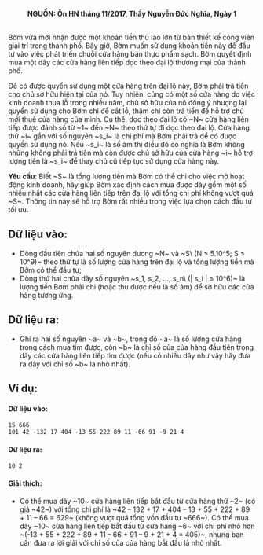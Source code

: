 **<center>NGUỒN: Ôn HN tháng 11/2017, Thầy Nguyễn Đức Nghĩa, Ngày 1</center>**
<br>

Bờm vừa mới nhận được một khoản tiền thù lao lớn từ bản thiết kế công viên giải trí trong thành phố. Bây giờ, Bờm muốn sử dụng khoản tiền này để đầu tư vào việc phát triển chuỗi cửa hàng bán thực phẩm sạch. Bờm quyết định mua một dãy các cửa hàng liên tiếp dọc theo đại lộ thương mại của thành phố.

Để có được quyền sử dụng một cửa hàng trên đại lộ này, Bờm phải trả tiền cho chủ sở hữu hiện tại của nó. Tuy nhiên, cũng có một số cửa hàng do việc kinh doanh thua lỗ trong nhiều năm, chủ sở hữu của nó đồng ý nhượng lại quyền sử dụng cho Bờm chỉ để cắt lỗ, thậm chí còn trả tiền để hỗ trợ chủ mới thuê cửa hàng của mình. Cụ thể, dọc theo đại lộ có ~N~ cửa hàng liên tiếp được đánh số từ ~1~ đến ~N~ theo thứ tự đi dọc theo đại lộ. Cửa hàng thứ ~i~ gắn với số nguyên ~s_i~ là chi phí mà Bờm phải trả để có được quyền sử dụng nó. Nếu ~s_i~ là số âm thì điều đó có nghĩa là Bờm không những không phải trả tiền mà còn được chủ sở hữu của cửa hàng ~i~ hỗ trợ lượng tiền là ~s_i~ để thay chủ cũ tiếp tục sử dụng cửa hàng này.

**Yêu cầu**: Biết ~S~ là tổng lượng tiền mà Bờm có thể chi cho việc mở hoạt động kinh doanh, hãy giúp Bờm xác định cách mua được dãy gồm một số nhiều nhất các cửa hàng liên tiếp trên đại lộ với tổng chi phí không vượt quá ~S~. Thông tin này sẽ hỗ trợ Bờm rất nhiều trong việc lựa chọn cách đầu tư tối ưu.

## Dữ liệu vào:
- Dòng đầu tiên chứa hai số nguyên dương ~N~ và ~S\ (N ≤ 5.10^5; S ≤ 10^9)~ theo thứ tự là số lượng cửa hàng trên đại lộ và tổng lượng tiền mà Bờm có thể đầu tư;
- Dòng thứ hai chữa dãy số nguyên ~s_1, s_2, …, s_n\ (| s_i | ≤ 10^6)~ là lượng tiền Bờm phải chi (hoặc thu được nếu là số âm) để sở hữu các cửa hàng tương ứng.

## Dữ liệu ra:
- Ghi ra hai số nguyên ~a~ và ~b~, trong đó ~a~ là số lượng cửa hàng trong cách mua tìm được, còn ~b~ là chỉ số của cửa hàng đầu tiên trong dãy các cửa hàng liên tiếp tìm được (nếu có nhiều dãy như vậy hãy đưa ra dãy với chỉ số ~b~ là nhỏ nhất).

## Ví dụ:
#### Dữ liệu vào:
```
15 666
101 42 -132 17 404 -13 55 222 89 11 -66 91 -9 21 4
```
#### Dữ liệu ra:
```
10 2
```

#### Giải thích:
- Có thể mua dãy ~10~ cửa hàng liên tiếp bắt đầu từ cửa hàng thứ ~2~ (có giá ~42~) với tổng chi phí là ~42 – 132 + 17 + 404 – 13 + 55 + 222 + 89 + 11 – 66 = 629~ (không vượt quá tổng vốn đầu tư ~666~). Có thể mua dãy ~10~ cửa hàng liên tiếp bắt đầu từ cửa hàng ~6~ với chi phí nhỏ hơn ~(-13 + 55 + 222 + 89 + 11 – 66 + 91 – 9 + 21 + 4 = 405)~, nhưng bạn cần đưa ra lời giải với chỉ số của cửa hàng bắt đầu là nhỏ nhất.